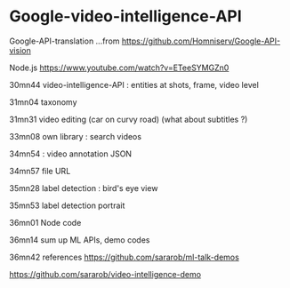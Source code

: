 # Google-video-intelligence-API

Google-API-translation
...from https://github.com/Homniserv/Google-API-vision

Node.js https://www.youtube.com/watch?v=ETeeSYMGZn0

30mn44 video-intelligence-API : entities at shots, frame, video level

31mn04 taxonomy

31mn31 video editing (car on curvy road) (what about subtitles ?)

33mn08 own library : search videos

34mn54 : video annotation JSON

34mn57 file URL

35mn28 label detection : bird's eye view

35mn53 label detection portrait

36mn01 Node code

36mn14 sum up ML APIs, demo codes

36mn42 references https://github.com/sararob/ml-talk-demos 

https://github.com/sararob/video-intelligence-demo
